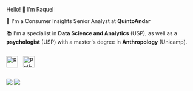 Hello! 👋 
I'm Raquel 

🏡 I'm a Consumer Insights Senior Analyst at **QuintoAndar**

📚 I'm a specialist in **Data Science and Analytics** (USP), as well as a **psychologist** (USP) with a master's degree in **Anthropology** (Unicamp).

##

<img 
    align="middle" 
    alt="R"
    title="r" 
    width="30px" 
    style="padding-right: 10px;" 
    src="https://cdn.jsdelivr.net/gh/devicons/devicon@latest/icons/r/r-original.svg" 
/>
<img 
    align="middle" 
    alt="Python" 
    title="Python"
    width="30px" 
    style="padding-right: 10px;" 
    src="https://cdn.jsdelivr.net/gh/devicons/devicon@latest/icons/python/python-original.svg"
 />

##

<div>
<a href = "mailto:raquel.fbanuth@gmail.com"><img src="https://img.shields.io/badge/Gmail-D14836?style=for-the-badge&logo=gmail&logoColor=white" target="_blank"></a>
<a href="https://www.linkedin.com/in/raquel-de-freitas-banuth-302293182/" target="_blank"><img src="https://img.shields.io/badge/-LinkedIn-%230077B5?style=for-the-badge&logo=linkedin&logoColor=white" target="_blank"></a> 
</div>
